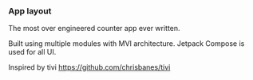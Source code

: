 ### App layout
The most over engineered counter app ever written.

Built using multiple modules with MVI architecture. 
Jetpack Compose is used for all UI.

Inspired by tivi https://github.com/chrisbanes/tivi
